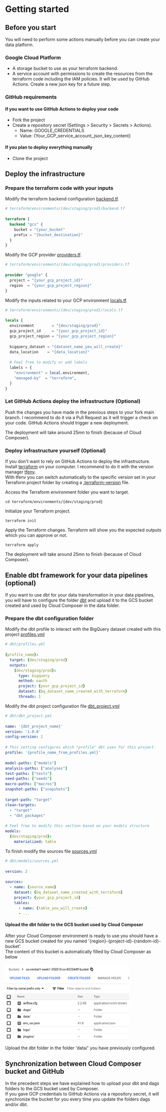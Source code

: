 # Getting started
## Before you start
You will need to perform some actions manually before you can create your data platform.

### Google Cloud Platform
- A storage bucket to use as your terraform backend.
- A service account with permissions to create the resources from the terraform code including the IAM policies. It will be used by GitHub Actions. Create a new json key for a future step.

### GitHub requirements
#### If you want to use GitHub Actions to deploy your code
- Fork the project
- Create a repository secret (Settings > Security > Secrets > Actions).
  - Name: GOOGLE_CREDENTIALS
  - Value: {Your_GCP_service_account_json_key_content}

#### If you plan to deploy everything manually
- Clone the project

## Deploy the infrastructure

### Prepare the terraform code with your inputs
Modify the terraform backend configuration [backend.tf](../terraform/environments/dev/backend.tf).
```terraform
# terraform/environments/{dev/staging/prod}/backend.tf

terraform {
  backend "gcs" {
    bucket = "{your_bucket"
    prefix = "{bucket_destination}"
  }
}
```

Modify the GCP provider [providers.tf](../terraform/environments/dev/providers.tf).
```terraform
# terraform/environments/{dev/staging/prod}/providers.tf

provider "google" {
  project = "{your_gcp_project_id}"
  region  = "{your_gcp_project_region}"
}
```

Modify the inputs related to your GCP environment [locals.tf](../terraform/environments/dev/locals.tf).
```terraform
# terraform/environments/{dev/staging/prod}/locals.tf

locals {
  environment        = "{dev/staging/prod}"
  gcp_project_id     = "{your_gcp_project_id}"
  gcp_project_region = "{your_gcp_project_region}"

  bigquery_dataset = "{dataset_name_you_will_create}"
  data_location    = "{data_location}"

  # Feel free to modify or add labels
  labels = {
    "environment" = local.environment,
    "managed-by"  = "terraform",
  }
}
```

### Let GitHub Actions deploy the infrastructure (Optional)
Push the changes you have made in the previous steps to your fork main branch.
I recommend to do it via a Pull Request as it will trigger a check on your code.
GitHub Actions should trigger a new deployment.

The deployment will take around 25mn to finish (because of Cloud Composer).

### Deploy infrastructure yourself (Optional)
If you don't want to rely on GitHub Actions to deploy the infrastructure.  
Install [terraform](https://www.terraform.io/) on your computer. I recommend to do it with the version manager [tfenv](https://github.com/tfutils/tfenv).  
With tfenv you can switch automatically to the specific version set in your Terraform project folder by creating a [.terraform-version](../terraform/.terraform-version) file.

Access the Terraform environment folder you want to target.
```console
cd terraform/environments/{dev/staging/prod}
```
Initialize your Terraform project.
```console
terraform init
```
Apply the Terraform changes. Terraform will show you the expected outputs which you can approve or not.
```console
terraform apply
```
The deployment will take around 25mn to finish (because of Cloud Composer).


## Enable dbt framework for your data pipelines (optional)
If you want to use dbt for your data transformation in your data pipelines, you will have to configure the folder [dbt](../dbt/) and upload it to the GCS bucket created and used by Cloud Composer in the data folder.

### Prepare the dbt configuration folder

Modify the dbt profile to interact with the BigQuery dataset created with this project [profiles.yml](../dbt/profiles.yml) 
```yml
# dbt/profiles.yml

{profile_name}:
  target: {dev/staging/prod}
  outputs:
    {dev/staging/prod}:
      type: bigquery
      method: oauth
      project: {your_gcp_project_id}
      dataset: {bq_dataset_name_created_with_terraform}
      threads: 1
```

Modify the dbt project configuration file [dbt_project.yml](../dbt/dbt_project.yml) 
```yml
# dbt/dbt_project.yml

name: '{dbt_project_name}'
version: '1.0.0'
config-version: 2

# This setting configures which "profile" dbt uses for this project.
profile: '{profile_name_from_profiles.yml}'

model-paths: ["models"]
analysis-paths: ["analyses"]
test-paths: ["tests"]
seed-paths: ["seeds"]
macro-paths: ["macros"]
snapshot-paths: ["snapshots"]

target-path: "target"
clean-targets:
  - "target"
  - "dbt_packages"

# Feel free to modify this section based on your models structure
models:
  {dev/staging/prod}:
    materialized: table 
```

To finish modify the sources file [sources.yml](../dbt/models/sources.yml) 
```yml
# dbt/models/sources.yml

version: 2

sources:
  - name: {source_name}
    dataset: {bq_dataset_name_created_with_terraform}
    project: {your_gcp_project_id}
    tables:
      - name: {table_you_will_create}
      - ...
```

#### Upload the dbt folder to the GCS bucket used by Cloud Composer
After your Cloud Composer environment is ready to use you should have a new GCS bucket created for you named '{region}-{project-id}-{random-id}-bucket'.  
The content of this bucket is automatically filled by Cloud Composer as below

<img src="./images/composer-bucket.png" width=400>

Upload the dbt folder in the folder 'data/' you have previously configured.


## Synchronization between Cloud Composer bucket and GitHub 
In the precedent steps we have explained how to upload your dbt and dags folders to the GCS bucket used by Composer.  
If you gave GCP credentials to GitHub Actions via a repository secret, it will synchronize the bucket for you every time you update the folders dags and/or dbt.

